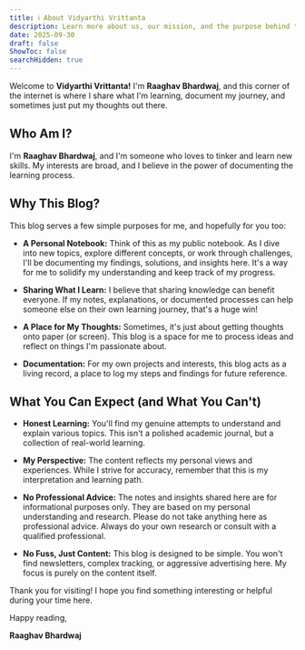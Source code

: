 ```yaml
---
title: ℹ️ About Vidyarthi Vrittanta
description: Learn more about us, our mission, and the purpose behind this website.
date: 2025-09-30
draft: false
ShowToc: false
searchHidden: true
---
```

Welcome to **Vidyarthi Vrittanta!** I'm **Raaghav Bhardwaj**, and this corner of the internet is where I share what I'm learning, document my journey, and sometimes just put my thoughts out there.

## **Who Am I?**

I'm **Raaghav Bhardwaj**, and I'm someone who loves to tinker and learn new skills. My interests are broad, and I believe in the power of documenting the learning process.

## **Why This Blog?**

This blog serves a few simple purposes for me, and hopefully for you too:

- **A Personal Notebook:** Think of this as my public notebook. As I dive into new topics, explore different concepts, or work through challenges, I'll be documenting my findings, solutions, and insights here. It's a way for me to solidify my understanding and keep track of my progress.
    
- **Sharing What I Learn:** I believe that sharing knowledge can benefit everyone. If my notes, explanations, or documented processes can help someone else on their own learning journey, that's a huge win!
    
- **A Place for My Thoughts:** Sometimes, it's just about getting thoughts onto paper (or screen). This blog is a space for me to process ideas and reflect on things I'm passionate about.
    
- **Documentation:** For my own projects and interests, this blog acts as a living record, a place to log my steps and findings for future reference.
    

## **What You Can Expect (and What You Can't)**

- **Honest Learning:** You'll find my genuine attempts to understand and explain various topics. This isn't a polished academic journal, but a collection of real-world learning.
    
- **My Perspective:** The content reflects my personal views and experiences. While I strive for accuracy, remember that this is my interpretation and learning path.
    
- **No Professional Advice:** The notes and insights shared here are for informational purposes only. They are based on my personal understanding and research. Please do not take anything here as professional advice. Always do your own research or consult with a qualified professional.
    
- **No Fuss, Just Content:** This blog is designed to be simple. You won't find newsletters, complex tracking, or aggressive advertising here. My focus is purely on the content itself.
    

Thank you for visiting! I hope you find something interesting or helpful during your time here.

Happy reading,

**Raaghav Bhardwaj**
